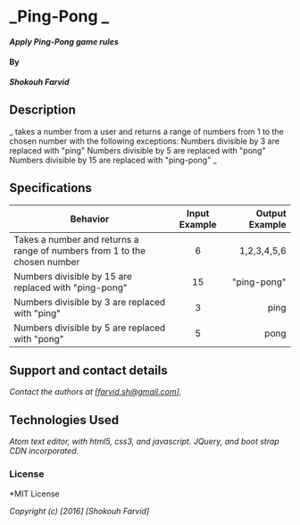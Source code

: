 # _Ping-Pong _

#### _Apply Ping-Pong game rules_

#### By
_**Shokouh Farvid**_

## Description

_ takes a number from a user and returns a range of numbers from 1 to the chosen number with the following exceptions:
Numbers divisible by 3 are replaced with "ping"
Numbers divisible by 5 are replaced with "pong"
Numbers divisible by 15 are replaced with "ping-pong" _



## Specifications
| Behavior | Input Example | Output Example |
| ------------- |:-------------:| -----:|
| Takes a number and returns a range of numbers from 1 to the chosen number | 6 | 1,2,3,4,5,6
| Numbers divisible by 15 are replaced with "ping-pong" |15 | "ping-pong"
| Numbers divisible by 3 are replaced with "ping"| 3 | ping
| Numbers divisible by 5 are replaced with "pong" | 5 | pong



## Support and contact details

_Contact the authors at [farvid.sh@gmail.com],_

## Technologies Used

_Atom text editor, with html5, css3, and javascript.  JQuery, and boot strap CDN incorporated._

### License

*MIT License

*Copyright (c) [2016] [Shokouh Farvid]*

